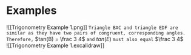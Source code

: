 
# Examples

![[Trigonometry Example 1.png]]
`Triangle BAC and triangle EDF are similar as they have two pairs of congruent, corresponding angles. Therefore,` $tan(B) = \frac 3 4$ `and` $tan(E)$ `must also equal` $\frac 3 4$  
![[Trigonometry Example 1.excalidraw]]